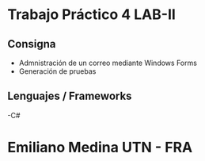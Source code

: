 # Trabajo Práctico 4 LAB-II
## Consigna
- Admnistración de un correo mediante Windows Forms
- Generación de pruebas
## Lenguajes / Frameworks
-C#
# Emiliano Medina UTN - FRA 

